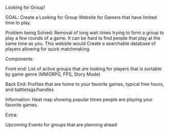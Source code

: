 Looking for Group!

GOAL: Create a Looking for Group Website for Gamers that have limited time to play.

Problem being Solved: Removal of long wait times trying to form a group to play a few rounds
of a game. It can be hard to find people that play at the same time as you. This website would Create
a searchable database of players allowing for quick matchmaking.

Components:

Front end: List of active groups that are looking for players that
is sortable by game genre (MMORPG, FPS, Story Mode)

Back End: Profiles that are home to your favorite games, typical free hours, and battletags/handles

Information: Heat map showing popular times people are playing your favorite games.

Extra:

Upcoming Events for groups that are planning ahead
